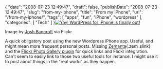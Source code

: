{
    "date": "2008-07-23 12:49:47",
    "draft": false,
    "publishDate": "2008-07-23 12:49:47",
    "slug": "from-my-iphone",
    "title": "From my iPhone",
    "url": "\/from-my-iphone\/",
    "tags": [
        "apps",
        "fun",
        "iPhone",
        "wordpress"
    ],
    "categories": [
        "Tech"
    ]
}[![Yay! WordPress for iPhone is finally
out!](//farm4.static.flickr.com/3115/2692065738_706ab25e55_m.jpg)](http://www.flickr.com/photos/44124452748@N01/2692065738)

Image by [Josh
Bancroft](http://www.flickr.com/photos/44124452748@N01/2692065738) via
Flickr

A quick obligatory post using the new Wordpress iPhone app. Useful, and
might mean more frequent personal posts. Missing
[Zemanta](http://www.zemanta.com "Zemanta ltd."){.zem_slink} and the
[Flickr Photo Gallery
plugin](http://www.tantannoodles.com/toolkit/photo-album/) for quick
links and Flickr integration. Can't seem to easily link to those two
useful tools for instance. I might use it to post about things in the
"real world" as they happen.